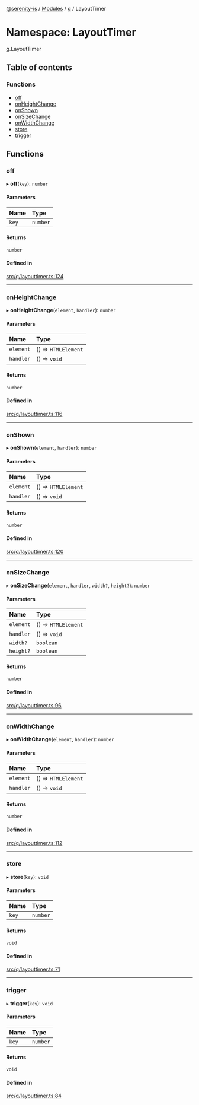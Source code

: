 [@serenity-is](../README.md) / [Modules](../modules.md) / [q](q.md) / LayoutTimer

# Namespace: LayoutTimer

[q](q.md).LayoutTimer

## Table of contents

### Functions

- [off](q.LayoutTimer.md#off)
- [onHeightChange](q.LayoutTimer.md#onheightchange)
- [onShown](q.LayoutTimer.md#onshown)
- [onSizeChange](q.LayoutTimer.md#onsizechange)
- [onWidthChange](q.LayoutTimer.md#onwidthchange)
- [store](q.LayoutTimer.md#store)
- [trigger](q.LayoutTimer.md#trigger)

## Functions

### off

▸ **off**(`key`): `number`

#### Parameters

| Name | Type |
| :------ | :------ |
| `key` | `number` |

#### Returns

`number`

#### Defined in

[src/q/layouttimer.ts:124](https://github.com/serenity-is/serenity/blob/master/packages/corelib/src/q/layouttimer.ts#L124)

___

### onHeightChange

▸ **onHeightChange**(`element`, `handler`): `number`

#### Parameters

| Name | Type |
| :------ | :------ |
| `element` | () => `HTMLElement` |
| `handler` | () => `void` |

#### Returns

`number`

#### Defined in

[src/q/layouttimer.ts:116](https://github.com/serenity-is/serenity/blob/master/packages/corelib/src/q/layouttimer.ts#L116)

___

### onShown

▸ **onShown**(`element`, `handler`): `number`

#### Parameters

| Name | Type |
| :------ | :------ |
| `element` | () => `HTMLElement` |
| `handler` | () => `void` |

#### Returns

`number`

#### Defined in

[src/q/layouttimer.ts:120](https://github.com/serenity-is/serenity/blob/master/packages/corelib/src/q/layouttimer.ts#L120)

___

### onSizeChange

▸ **onSizeChange**(`element`, `handler`, `width?`, `height?`): `number`

#### Parameters

| Name | Type |
| :------ | :------ |
| `element` | () => `HTMLElement` |
| `handler` | () => `void` |
| `width?` | `boolean` |
| `height?` | `boolean` |

#### Returns

`number`

#### Defined in

[src/q/layouttimer.ts:96](https://github.com/serenity-is/serenity/blob/master/packages/corelib/src/q/layouttimer.ts#L96)

___

### onWidthChange

▸ **onWidthChange**(`element`, `handler`): `number`

#### Parameters

| Name | Type |
| :------ | :------ |
| `element` | () => `HTMLElement` |
| `handler` | () => `void` |

#### Returns

`number`

#### Defined in

[src/q/layouttimer.ts:112](https://github.com/serenity-is/serenity/blob/master/packages/corelib/src/q/layouttimer.ts#L112)

___

### store

▸ **store**(`key`): `void`

#### Parameters

| Name | Type |
| :------ | :------ |
| `key` | `number` |

#### Returns

`void`

#### Defined in

[src/q/layouttimer.ts:71](https://github.com/serenity-is/serenity/blob/master/packages/corelib/src/q/layouttimer.ts#L71)

___

### trigger

▸ **trigger**(`key`): `void`

#### Parameters

| Name | Type |
| :------ | :------ |
| `key` | `number` |

#### Returns

`void`

#### Defined in

[src/q/layouttimer.ts:84](https://github.com/serenity-is/serenity/blob/master/packages/corelib/src/q/layouttimer.ts#L84)
